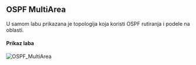 ## OSPF MultiArea

U samom labu prikazana je topologija koja koristi OSPF rutiranja i podele na oblasti.

<h4>Prikaz laba</h4>

![OSPF_MultiArea](https://user-images.githubusercontent.com/24782270/235809840-f6d3092f-9422-4c4c-9eee-974dd7290267.png)
